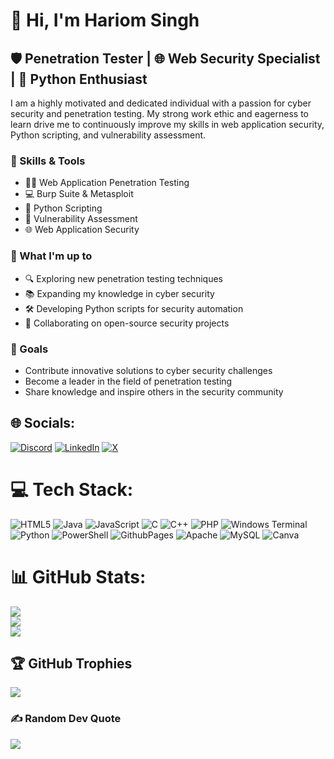 # 👋 Hi, I'm Hariom Singh

## 🛡️ Penetration Tester | 🌐 Web Security Specialist | 🐍 Python Enthusiast

I am a highly motivated and dedicated individual with a passion for cyber security and penetration testing. My strong work ethic and eagerness to learn drive me to continuously improve my skills in web application security, Python scripting, and vulnerability assessment.

### 🔧 Skills & Tools
- 🕵️‍♂️ Web Application Penetration Testing
- 💻 Burp Suite & Metasploit
- 🐍 Python Scripting
- 🔐 Vulnerability Assessment
- 🌐 Web Application Security

### 🚀 What I'm up to
- 🔍 Exploring new penetration testing techniques
- 📚 Expanding my knowledge in cyber security
- 🛠️ Developing Python scripts for security automation
- 🤝 Collaborating on open-source security projects

### 🎯 Goals
- Contribute innovative solutions to cyber security challenges
- Become a leader in the field of penetration testing
- Share knowledge and inspire others in the security community


## 🌐 Socials:
[![Discord](https://img.shields.io/badge/Discord-%237289DA.svg?logo=discord&logoColor=white)](https://discord.gg/PRZD7aGA) [![LinkedIn](https://img.shields.io/badge/LinkedIn-%230077B5.svg?logo=linkedin&logoColor=white)](https://linkedin.com/in/https://www.linkedin.com/in/hari0msingh) [![X](https://img.shields.io/badge/X-black.svg?logo=X&logoColor=white)](https://x.com/Hari0mSingh22) 

# 💻 Tech Stack:
![HTML5](https://img.shields.io/badge/html5-%23E34F26.svg?style=flat-square&logo=html5&logoColor=white) ![Java](https://img.shields.io/badge/java-%23ED8B00.svg?style=flat-square&logo=openjdk&logoColor=white) ![JavaScript](https://img.shields.io/badge/javascript-%23323330.svg?style=flat-square&logo=javascript&logoColor=%23F7DF1E) ![C](https://img.shields.io/badge/c-%2300599C.svg?style=flat-square&logo=c&logoColor=white) ![C++](https://img.shields.io/badge/c++-%2300599C.svg?style=flat-square&logo=c%2B%2B&logoColor=white) ![PHP](https://img.shields.io/badge/php-%23777BB4.svg?style=flat-square&logo=php&logoColor=white) ![Windows Terminal](https://img.shields.io/badge/Windows%20Terminal-%234D4D4D.svg?style=flat-square&logo=windows-terminal&logoColor=white) ![Python](https://img.shields.io/badge/python-3670A0?style=flat-square&logo=python&logoColor=ffdd54) ![PowerShell](https://img.shields.io/badge/PowerShell-%235391FE.svg?style=flat-square&logo=powershell&logoColor=white) ![GithubPages](https://img.shields.io/badge/github%20pages-121013?style=flat-square&logo=github&logoColor=white) ![Apache](https://img.shields.io/badge/apache-%23D42029.svg?style=flat-square&logo=apache&logoColor=white) ![MySQL](https://img.shields.io/badge/mysql-4479A1.svg?style=flat-square&logo=mysql&logoColor=white) ![Canva](https://img.shields.io/badge/Canva-%2300C4CC.svg?style=flat-square&logo=Canva&logoColor=white)
# 📊 GitHub Stats:
![](https://github-readme-stats.vercel.app/api?username=Hari0mSingh&theme=radical&hide_border=false&include_all_commits=true&count_private=false)<br/>
![](https://github-readme-streak-stats.herokuapp.com/?user=Hari0mSingh&theme=radical&hide_border=false)<br/>
![](https://github-readme-stats.vercel.app/api/top-langs/?username=Hari0mSingh&theme=radical&hide_border=false&include_all_commits=true&count_private=false&layout=compact)

## 🏆 GitHub Trophies
![](https://github-profile-trophy.vercel.app/?username=Hari0mSingh&theme=radical&no-frame=false&no-bg=false&margin-w=4)

### ✍️ Random Dev Quote
![](https://quotes-github-readme.vercel.app/api?type=horizontal&theme=radical)

<!-- Proudly created with GPRM ( https://gprm.itsvg.in ) -->
